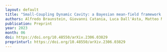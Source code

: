 ```yaml
---
layout: default
title: "Small-Coupling Dynamic Cavity: a Bayesian mean-field framework for epidemic inference"
authors: Alfredo Braunstein, Giovanni Catania, Luca Dall'Asta, Matteo Mariani, Fabio Mazza, Mattia Tarabolo
publication: Preprint
year: 2023
month: 06
doi: https://doi.org/10.48550/arXiv.2306.03829
preprinturl: https://doi.org/10.48550/arXiv.2306.03829
---
```


